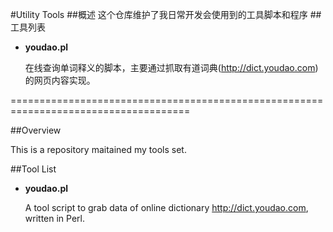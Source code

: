 #Utility Tools
##概述
这个仓库维护了我日常开发会使用到的工具脚本和程序
##工具列表
* **youdao.pl**

	在线查询单词释义的脚本，主要通过抓取有道词典(http://dict.youdao.com)的网页内容实现。

=====================================================================================

##Overview

This is a repository maitained my tools set.

##Tool List

* **youdao.pl**

	A tool script to grab data of online dictionary http://dict.youdao.com, written in Perl.
